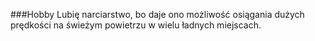 ###Hobby
Lubię narciarstwo, bo daje ono możliwość osiągania dużych prędkości na świeżym powietrzu w wielu ładnych miejscach.
